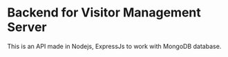 # Backend for Visitor Management Server

This is an API made in Nodejs, ExpressJs to work with MongoDB database.
